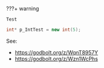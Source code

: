 ???+ warning

    Test

```cpp
int* p_IntTest = new int(5);
```

See:
* https://godbolt.org/z/WqnT8957Y
* https://godbolt.org/z/Wzn1WcPhs
